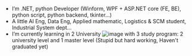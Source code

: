 
- I’m .NET, python Developer (Winform, WPF + ASP.NET core (FE, BE), python script, python backend, tkinter...)
- A little AI Eng, Data Eng, Applied mathematic, Logistics & SCM student, Industrial System dept...
- I’m currently learning in 2 University ![image](https://user-images.githubusercontent.com/93373784/212977196-4406d7cb-8ba3-405e-a283-1b5a04333f80.png)
with 3 study program: 2 university level and 1 master level (Stupid but hard working, Haven't graduated yet)
    

<!---
DatMinhLeChon/DatMinhLeChon is a ✨ special ✨ repository because its `README.md` (this file) appears on your GitHub profile.
You can click the Preview link to take a look at your changes.
--->
